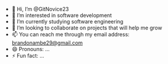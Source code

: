 - 👋 Hi, I’m @GitNovice23
- 👀 I’m interested in software development 
- 🌱 I’m currently studying software engineering 
- 💞️ I’m looking to collaborate on projects that will help me grow 
- 📫 You can reach me through my email address: brandonambe29@gmail.com
- 😄 Pronouns: ...
- ⚡ Fun fact: ...

<!---
GitNovice23/GitNovice23 is a ✨ special ✨ repository because its `README.md` (this file) appears on your GitHub profile.
You can click the Preview link to take a look at your changes.
--->
